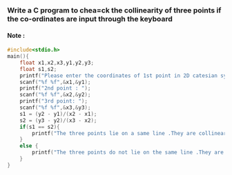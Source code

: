### Write a C program to chea=ck the collinearity of three points if the co-ordinates are input through the keyboard 
#### Note :

```c
#include<stdio.h>
main(){
	float x1,x2,x3,y1,y2,y3;
	float s1,s2;
	printf("Please enter the coordinates of 1st point in 2D catesian system: ");
	scanf("%f %f",&x1,&y1);
	printf("2nd point : ");
	scanf("%f %f",&x2,&y2);
	printf("3rd point: ");
	scanf("%f %f",&x3,&y3);
	s1 = (y2 - y1)/(x2 - x1);
	s2 = (y3 - y2)/(x3 - x2);
	if(s1 == s2){
		printf("The three points lie on a same line .They are collinear");
	}
	else {
		printf("The three points do not lie on the same line .They are not collinear");
	}
}
```
